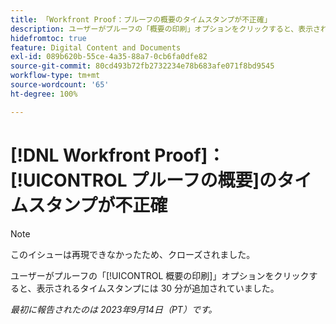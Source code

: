 ```yaml
---
title: 「Workfront Proof：プルーフの概要のタイムスタンプが不正確」
description: ユーザーがプルーフの「概要の印刷」オプションをクリックすると、表示されるタイムスタンプには 30 分が追加されていました。
hidefromtoc: true
feature: Digital Content and Documents
exl-id: 089b620b-55ce-4a35-88a7-0cb6fa0dfe82
source-git-commit: 80cd493b72fb2732234e78b683afe071f8bd9545
workflow-type: tm+mt
source-wordcount: '65'
ht-degree: 100%

---
```


# [!DNL Workfront Proof]：[!UICONTROL プルーフの概要]のタイムスタンプが不正確

>[!NOTE]
>
>このイシューは再現できなかったため、クローズされました。

ユーザーがプルーフの「[!UICONTROL 概要の印刷]」オプションをクリックすると、表示されるタイムスタンプには 30 分が追加されていました。

_最初に報告されたのは 2023年9月14日（PT）です。_
